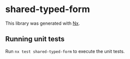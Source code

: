 # shared-typed-form

This library was generated with [Nx](https://nx.dev).

## Running unit tests

Run `nx test shared-typed-form` to execute the unit tests.
